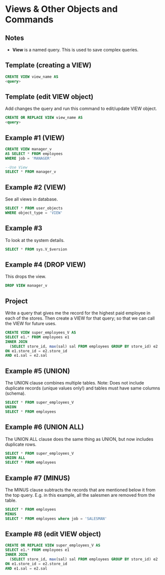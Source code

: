 # Views & Other Objects and Commands

## Notes
* __View__ is a named query. This is used to save complex queries.

## Template (creating a VIEW)
```sql
CREATE VIEW view_name AS 
<query>
```

## Template (edit VIEW object)
Add changes the query and run this command to edit/update VIEW object.
```sql
CREATE OR REPLACE VIEW view_name AS
<query>
```

## Example #1 (VIEW)
```sql
CREATE VIEW manager_v
AS SELECT * FROM employees
WHERE job = 'MANAGER'

--Use View
SELECT * FROM manager_v
```

## Example #2 (VIEW)
See all views in database.
```sql
SELECT * FROM user_objects
WHERE object_type = 'VIEW'
```

## Example #3
To look at the system details.
```sql
SELECT * FROM sys.V_$version
```

## Example #4 (DROP VIEW)
This drops the view.
```sql
DROP VIEW manager_v
```

## Project 
Write a query that gives me the record for the highest paid employee in each of the stores. Then create a VIEW for that query; so that we can call the VIEW for future uses.
```sql
CREATE VIEW super_employees_V AS 
SELECT e1.* FROM employees e1 
INNER JOIN 
  (SELECT store_id, max(sal) sal FROM employees GROUP BY store_id) e2
ON e1.store_id = e2.store_id
AND e1.sal = e2.sal
```

## Example #5 (UNION)
The UNION clause combines multiple tables. Note: Does not include duplicate records (unique values only!) and tables must have same columns (schema).
```sql
SELECT * FROM super_employees_V
UNION
SELECT * FROM employees
```

## Example #6 (UNION ALL)
The UNION ALL clause does the same thing as UNION, but now includes duplicate rows.
```sql
SELECT * FROM super_employees_V
UNION ALL
SELECT * FROM employees
```

## Example #7 (MINUS)
The MINUS clause subtracts the records that are mentioned below it from the top query. E.g. in this example, all the salesmen are removed from the table.
```sql
SELECT * FROM employees
MINUS
SELECT * FROM employees where job = 'SALESMAN'
```

## Example #8 (edit VIEW object)
```sql
CREATE OR REPLACE VIEW super_employees_V AS 
SELECT e1.* FROM employees e1 
INNER JOIN 
  (SELECT store_id, max(sal) sal FROM employees GROUP BY store_id) e2
ON e1.store_id = e2.store_id
AND e1.sal = e2.sal
```